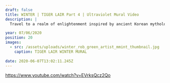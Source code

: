 ```yaml
---
draft: false
title: WINTER | TIGER LAIR Part 4 | Ultraviolet Mural Video
description: |
  Travel to a realm of enlightenment inspired by ancient Korean mythology. A tiger undergoes a spiritual journey shifting through layers of enlightenment on his path to becoming human. Along the way he encounters shrines, temples and mediation gardens inhabited by Buddha & Yama (The Lord of Hell).  

year: 07/06/2020
position: 20
images:
  - src: /assets/uploads/winter_rob_green_artist_mmint_thumbnail.jpg
    caption: TIGER LAIR WINTER MURAL    
  
date: 2020-06-07T13:02:11.245Z
---
```



https://www.youtube.com/watch?v=EVrksQcz2Qo